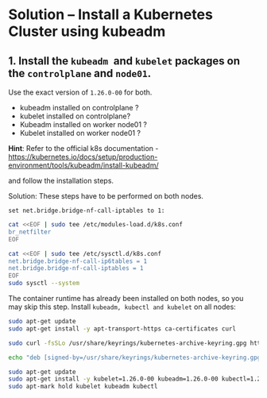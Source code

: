 # Solution – Install a Kubernetes Cluster using kubeadm

## 1. Install the ``kubeadm ``and ``kubelet`` packages on the ``controlplane`` and ``node01``.

Use the exact version of ``1.26.0-00`` for both.

- kubeadm installed on controlplane ?
- kubelet installed on controlplane?
- Kubeadm installed on worker node01 ?
- Kubelet installed on worker node01 ?

**Hint**: 
Refer to the official k8s documentation - https://kubernetes.io/docs/setup/production-environment/tools/kubeadm/install-kubeadm/

and follow the installation steps.

Solution: 
These steps have to be performed on both nodes.

``set net.bridge.bridge-nf-call-iptables to 1:``
```bash
cat <<EOF | sudo tee /etc/modules-load.d/k8s.conf
br_netfilter
EOF

cat <<EOF | sudo tee /etc/sysctl.d/k8s.conf
net.bridge.bridge-nf-call-ip6tables = 1
net.bridge.bridge-nf-call-iptables = 1
EOF
sudo sysctl --system
```
The container runtime has already been installed on both nodes, so you may skip this step.
Install ``kubeadm, kubectl and kubelet`` on all nodes:
```bash
sudo apt-get update
sudo apt-get install -y apt-transport-https ca-certificates curl

sudo curl -fsSLo /usr/share/keyrings/kubernetes-archive-keyring.gpg https://packages.cloud.google.com/apt/doc/apt-key.gpg

echo "deb [signed-by=/usr/share/keyrings/kubernetes-archive-keyring.gpg] https://apt.kubernetes.io/ kubernetes-xenial main" | sudo tee /etc/apt/sources.list.d/kubernetes.list

sudo apt-get update
sudo apt-get install -y kubelet=1.26.0-00 kubeadm=1.26.0-00 kubectl=1.26.0-00
sudo apt-mark hold kubelet kubeadm kubectl
```

```bash

```

```bash

```

```bash

```

```bash

```

```bash

```

```bash

```

```bash

```

```bash

```

```bash

```

```bash

```

```bash

```

```bash

```

```bash
```

